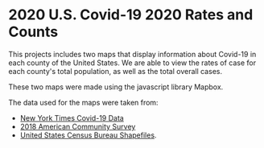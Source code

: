 # 2020 U.S. Covid-19 2020 Rates and Counts

This projects includes two maps that display information about Covid-19 in each county of the United States. We are able to view the rates of case for each county's total population, as well as the total overall cases.

These two maps were made using the javascript library Mapbox.

The data used for the maps were taken from:
- [New York Times Covid-19 Data](https://github.com/nytimes/covid-19-data/blob/43d32dde2f87bd4dafbb7d23f5d9e878124018b8/live/us-counties.csv)
- [2018 American Community Survey](https://data.census.gov/cedsci/table?g=0100000US%24050000&d=ACS%205-Year%20Estimates%20Data%20Profiles&tid=ACSDP5Y2018.DP05&hidePreview=true)
- [United States Census Bureau Shapefiles](https://www.census.gov/geographies/mapping-files/time-series/geo/carto-boundary-file.html).